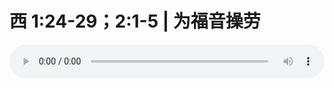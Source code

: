 # 西 1:24-29；2:1-5 | 为福音操劳

<audio style="width: 100%;" preload="false" controls controlslist="nodownload"><source src="//file.simai.life/audio/mp3/old/26397.mp3" type="audio/mpeg">Your browser does not support the audio element.</audio>


